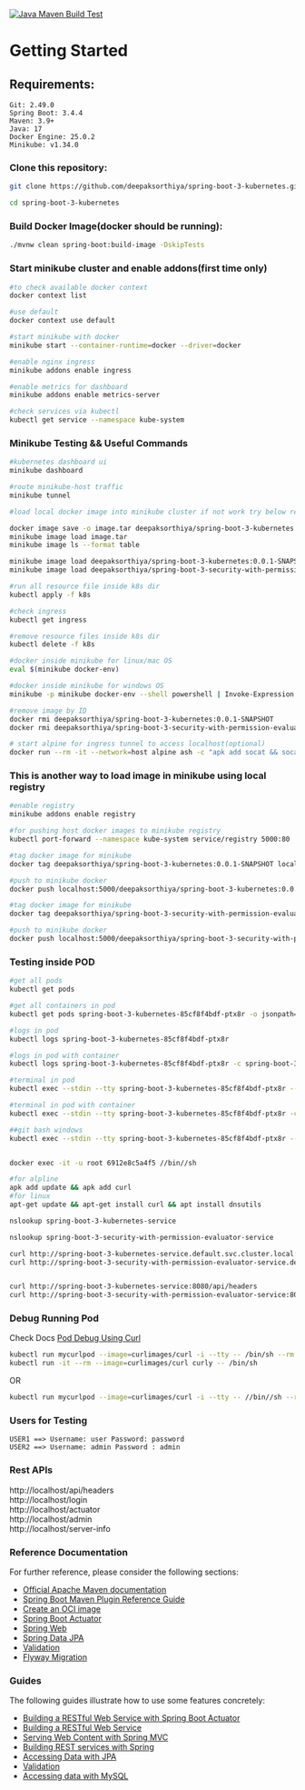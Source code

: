 [![Java Maven Build Test](https://github.com/deepaksorthiya/spring-boot-3-kubernetes/actions/workflows/maven-build.yml/badge.svg)](https://github.com/deepaksorthiya/spring-boot-3-kubernetes/actions/workflows/maven-build.yml)

# Getting Started

## Requirements:

```
Git: 2.49.0
Spring Boot: 3.4.4
Maven: 3.9+
Java: 17
Docker Engine: 25.0.2
Minikube: v1.34.0
```

### Clone this repository:

```bash
git clone https://github.com/deepaksorthiya/spring-boot-3-kubernetes.git
```

```bash
cd spring-boot-3-kubernetes
```

### Build Docker Image(docker should be running):

```bash
./mvnw clean spring-boot:build-image -DskipTests
```

### Start minikube cluster and enable addons(first time only)

```bash
#to check available docker context
docker context list

#use default
docker context use default

#start minikube with docker
minikube start --container-runtime=docker --driver=docker

#enable nginx ingress
minikube addons enable ingress

#enable metrics for dashboard
minikube addons enable metrics-server

#check services via kubectl
kubectl get service --namespace kube-system
```

### Minikube Testing && Useful Commands

```bash
#kubernetes dashboard ui
minikube dashboard

#route minikube-host traffic
minikube tunnel

#load local docker image into minikube cluster if not work try below registry option(take some time to load)

docker image save -o image.tar deepaksorthiya/spring-boot-3-kubernetes:0.0.1-SNAPSHOT
minikube image load image.tar
minikube image ls --format table

minikube image load deepaksorthiya/spring-boot-3-kubernetes:0.0.1-SNAPSHOT
minikube image load deepaksorthiya/spring-boot-3-security-with-permission-evaluator:0.0.1-SNAPSHOT

#run all resource file inside k8s dir
kubectl apply -f k8s

#check ingress
kubectl get ingress

#remove resource files inside k8s dir
kubectl delete -f k8s

#docker inside minikube for linux/mac OS
eval $(minikube docker-env)

#docker inside minikube for windows OS
minikube -p minikube docker-env --shell powershell | Invoke-Expression

#remove image by ID
docker rmi deepaksorthiya/spring-boot-3-kubernetes:0.0.1-SNAPSHOT
docker rmi deepaksorthiya/spring-boot-3-security-with-permission-evaluator:0.0.1-SNAPSHOT

# start alpine for ingress tunnel to access localhost(optional)
docker run --rm -it --network=host alpine ash -c "apk add socat && socat TCP-LISTEN:5000,reuseaddr,fork TCP:host.docker.internal:5000"
```

### This is another way to load image in minikube using local registry

```bash
#enable registry
minikube addons enable registry

#for pushing host docker images to minikube registry
kubectl port-forward --namespace kube-system service/registry 5000:80

#tag docker image for minikube
docker tag deepaksorthiya/spring-boot-3-kubernetes:0.0.1-SNAPSHOT localhost:5000/deepaksorthiya/spring-boot-3-kubernetes:0.0.1-SNAPSHOT

#push to minikube docker
docker push localhost:5000/deepaksorthiya/spring-boot-3-kubernetes:0.0.1-SNAPSHOT

#tag docker image for minikube
docker tag deepaksorthiya/spring-boot-3-security-with-permission-evaluator:0.0.1-SNAPSHOT localhost:5000/deepaksorthiya/spring-boot-3-security-with-permission-evaluator:0.0.1-SNAPSHOT

#push to minikube docker
docker push localhost:5000/deepaksorthiya/spring-boot-3-security-with-permission-evaluator:0.0.1-SNAPSHOT
```

### Testing inside POD

```bash
#get all pods
kubectl get pods

#get all containers in pod
kubectl get pods spring-boot-3-kubernetes-85cf8f4bdf-ptx8r -o jsonpath='{.spec.containers[*].name}'

#logs in pod
kubectl logs spring-boot-3-kubernetes-85cf8f4bdf-ptx8r

#logs in pod with container
kubectl logs spring-boot-3-kubernetes-85cf8f4bdf-ptx8r -c spring-boot-3-kubernetes

#terminal in pod
kubectl exec --stdin --tty spring-boot-3-kubernetes-85cf8f4bdf-ptx8r -- /bin/sh

#terminal in pod with container
kubectl exec --stdin --tty spring-boot-3-kubernetes-85cf8f4bdf-ptx8r -c spring-boot-3-kubernetes -- /bin/sh

##git bash windows
kubectl exec --stdin --tty spring-boot-3-kubernetes-85cf8f4bdf-ptx8r -- //bin//sh


docker exec -it -u root 6912e8c5a4f5 //bin//sh

#for alpline
apk add update && apk add curl
#for linux
apt-get update && apt-get install curl && apt install dnsutils

nslookup spring-boot-3-kubernetes-service

nslookup spring-boot-3-security-with-permission-evaluator-service

curl http://spring-boot-3-kubernetes-service.default.svc.cluster.local:8080/api/headers
curl http://spring-boot-3-security-with-permission-evaluator-service.default.svc.cluster.local:8080/login


curl http://spring-boot-3-kubernetes-service:8080/api/headers
curl http://spring-boot-3-security-with-permission-evaluator-service:8080/login
```

### Debug Running Pod

Check Docs [Pod Debug Using Curl](https://kubernetes.io/docs/tasks/debug/debug-application/debug-running-pod/)

```bash
kubectl run mycurlpod --image=curlimages/curl -i --tty -- /bin/sh --rm
kubectl run -it --rm --image=curlimages/curl curly -- /bin/sh
```

OR
```bash
kubectl run mycurlpod --image=curlimages/curl -i --tty -- //bin//sh --rm
```

### Users for Testing

```
USER1 ==> Username: user Password: password
USER2 ==> Username: admin Password : admin
```

### Rest APIs

http://localhost/api/headers <br>
http://localhost/login <br>
http://localhost/actuator <br>
http://localhost/admin <br>
http://localhost/server-info

### Reference Documentation

For further reference, please consider the following sections:

* [Official Apache Maven documentation](https://maven.apache.org/guides/index.html)
* [Spring Boot Maven Plugin Reference Guide](https://docs.spring.io/spring-boot/maven-plugin)
* [Create an OCI image](https://docs.spring.io/spring-boot/maven-plugin/build-image.html)
* [Spring Boot Actuator](https://docs.spring.io/spring-boot/reference/actuator/index.html)
* [Spring Web](https://docs.spring.io/spring-boot/reference/web/servlet.html)
* [Spring Data JPA](https://docs.spring.io/spring-boot/reference/data/sql.html#data.sql.jpa-and-spring-data)
* [Validation](https://docs.spring.io/spring-boot//io/validation.html)
* [Flyway Migration](https://docs.spring.io/spring-boot/how-to/data-initialization.html#howto.data-initialization.migration-tool.flyway)

### Guides

The following guides illustrate how to use some features concretely:

* [Building a RESTful Web Service with Spring Boot Actuator](https://spring.io/guides/gs/actuator-service/)
* [Building a RESTful Web Service](https://spring.io/guides/gs/rest-service/)
* [Serving Web Content with Spring MVC](https://spring.io/guides/gs/serving-web-content/)
* [Building REST services with Spring](https://spring.io/guides/tutorials/rest/)
* [Accessing Data with JPA](https://spring.io/guides/gs/accessing-data-jpa/)
* [Validation](https://spring.io/guides/gs/validating-form-input/)
* [Accessing data with MySQL](https://spring.io/guides/gs/accessing-data-mysql/)
